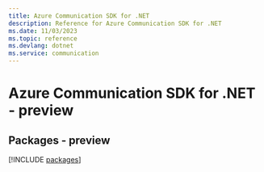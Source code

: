 ```yaml
---
title: Azure Communication SDK for .NET
description: Reference for Azure Communication SDK for .NET
ms.date: 11/03/2023
ms.topic: reference
ms.devlang: dotnet
ms.service: communication
---
```

# Azure Communication SDK for .NET - preview
## Packages - preview
[!INCLUDE [packages](communication-index.md)]